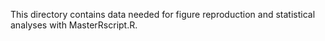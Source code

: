 This directory contains data needed for figure reproduction and statistical analyses with MasterRscript.R.
